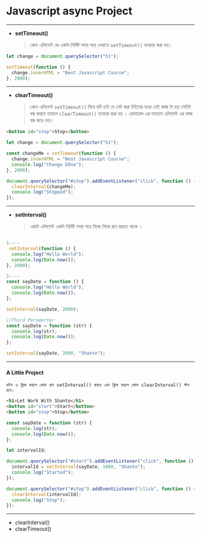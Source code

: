 # Javascript async Project

---

- **setTimeout()**
  > কোন এলিমেন্ট কে একটা নির্দিষ্ট সময় পরে দেখাতে `setTimeout()` ব্যবহার করা হয়।

```javascript
let change = document.querySelector("h1");

setTimeout(function () {
  change.innerHTML = "Best Javascript Course";
}, 2000);
```

---

- **clearTimeout()**
  > কোন এলিমেন্ট `setTimeout()` দিয়ে যদি চাই যে সেট করা টাইমের মধ্যে যেই কাজ টা হত সেইটা বন্ধ করতে তাহলে `clearTimeout()` ব্যবহার করা হয় । রেফারেন্স এর মধ্যেমে এলিমেন্ট এর কাজ বন্ধ করে দেয়।

```html
<button id="stop">Stop</button>
```

```javascript
let change = document.querySelector("h1");

const changeMe = setTimeout(function () {
  change.innerHTML = "Best Javascript Course";
  console.log("Change DOne");
}, 2000);

document.querySelector("#stop").addEventListener("click", function () {
  clearInterval(changeMe);
  console.log("Stopped");
});
```

---

- **setInterval()**
  > একটা এলিমেন্ট একটা নির্দিষ্ট সময় পরে নিজে নিজে রান করতে থাকে ।

```javascript

1----
 setInterval(function () {
  console.log("Hello World");
  console.log(Date.now());
}, 2000);

2----
const sayDate = function () {
  console.log("Hello World");
  console.log(Date.now());
};

setInterval(sayDate, 2000);

//Third Peramerter
const sayDate = function (str) {
  console.log(str);
  console.log(Date.now());
};

setInterval(sayDate, 2000, "Shanto");

```

---

#### A Little Project
    বাটন এ ক্লিক করলে কোড রান setInterval() করবে এবং ক্লিক করলে কোড clearInterval() স্টপ হবে।

```html
<h1>Let Work With Shanto</h1>
<button id="start">Start</button>
<button id="stop">Stop</button>
```

```javascript
const sayDate = function (str) {
  console.log(str);
  console.log(Date.now());
};

let intervalId;

document.querySelector("#start").addEventListener("click", function () {
  intervalId = setInterval(sayDate, 1000, "Shanto");
  console.log("Started");
});

document.querySelector("#stop").addEventListener("click", function () {
  clearInterval(intervalId);
  console.log("Stop");
});
```

---

- clearInterval()
- clearTimeout()

